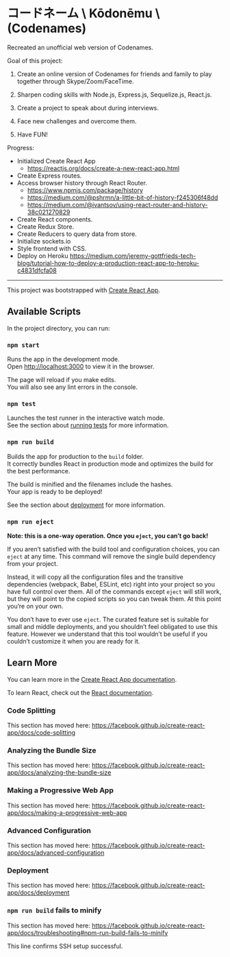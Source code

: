 # コードネーム \ Kōdonēmu \ (Codenames)
Recreated an unofficial web version of Codenames.

Goal of this project:

1. Create an online version of Codenames for friends and family to play together through Skype/Zoom/FaceTime.

2. Sharpen coding skills with Node.js, Express.js, Sequelize.js, React.js.

3. Create a project to speak about during interviews.

4. Face new challenges and overcome them.

5. Have FUN!

Progress:
- Initialized Create React App
  - https://reactjs.org/docs/create-a-new-react-app.html
- Create Express routes.
- Access browser history through React Router.
  - https://www.npmjs.com/package/history
  - https://medium.com/@pshrmn/a-little-bit-of-history-f245306f48dd
  - https://medium.com/@ivantsov/using-react-router-and-history-38c021270829
- Create React components.
- Create Redux Store.
- Create Reducers to query data from store.
- Initialize sockets.io
- Style frontend with CSS.
- Deploy on Heroku https://medium.com/jeremy-gottfrieds-tech-blog/tutorial-how-to-deploy-a-production-react-app-to-heroku-c4831dfcfa08


---------------------------------------------------------------------------------------------------------------------------------

This project was bootstrapped with [Create React App](https://github.com/facebook/create-react-app).

## Available Scripts

In the project directory, you can run:

### `npm start`

Runs the app in the development mode.<br />
Open [http://localhost:3000](http://localhost:3000) to view it in the browser.

The page will reload if you make edits.<br />
You will also see any lint errors in the console.

### `npm test`

Launches the test runner in the interactive watch mode.<br />
See the section about [running tests](https://facebook.github.io/create-react-app/docs/running-tests) for more information.

### `npm run build`

Builds the app for production to the `build` folder.<br />
It correctly bundles React in production mode and optimizes the build for the best performance.

The build is minified and the filenames include the hashes.<br />
Your app is ready to be deployed!

See the section about [deployment](https://facebook.github.io/create-react-app/docs/deployment) for more information.

### `npm run eject`

**Note: this is a one-way operation. Once you `eject`, you can’t go back!**

If you aren’t satisfied with the build tool and configuration choices, you can `eject` at any time. This command will remove the single build dependency from your project.

Instead, it will copy all the configuration files and the transitive dependencies (webpack, Babel, ESLint, etc) right into your project so you have full control over them. All of the commands except `eject` will still work, but they will point to the copied scripts so you can tweak them. At this point you’re on your own.

You don’t have to ever use `eject`. The curated feature set is suitable for small and middle deployments, and you shouldn’t feel obligated to use this feature. However we understand that this tool wouldn’t be useful if you couldn’t customize it when you are ready for it.

## Learn More

You can learn more in the [Create React App documentation](https://facebook.github.io/create-react-app/docs/getting-started).

To learn React, check out the [React documentation](https://reactjs.org/).

### Code Splitting

This section has moved here: https://facebook.github.io/create-react-app/docs/code-splitting

### Analyzing the Bundle Size

This section has moved here: https://facebook.github.io/create-react-app/docs/analyzing-the-bundle-size

### Making a Progressive Web App

This section has moved here: https://facebook.github.io/create-react-app/docs/making-a-progressive-web-app

### Advanced Configuration

This section has moved here: https://facebook.github.io/create-react-app/docs/advanced-configuration

### Deployment

This section has moved here: https://facebook.github.io/create-react-app/docs/deployment

### `npm run build` fails to minify

This section has moved here: https://facebook.github.io/create-react-app/docs/troubleshooting#npm-run-build-fails-to-minify


This line confirms SSH setup successful.
